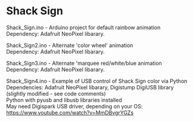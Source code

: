 # Shack Sign

Shack_Sign.ino - Arduino project for default rainbow animation<br>
Dependency: Adafruit NeoPixel libarary.

Shack_Sign2.ino - Alternate 'color wheel' animation<br>
Dependency: Adafruit NeoPixel libarary.

Shack_Sign3.ino - Alternate 'marquee red/white/blue animation<br>
Dependency: Adafruit NeoPixel libarary.

Shack_Sign4.ino - Example of USB control of Shack Sign color via Python<br>
Dependencies: Adafruit NeoPixel libarary, Digistump DigiUSB library (slightly modified - see code comments)<br>
              Python with pyusb and libusb libraries installed<br>
              May need Digispark USB driver, depending on your OS: https://www.youtube.com/watch?v=MmDBvgrYGZs
